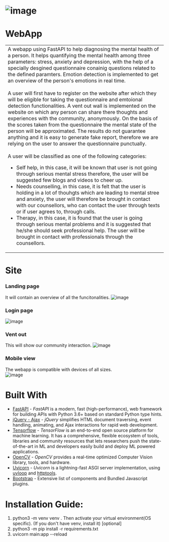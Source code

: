 # ![image](https://drive.google.com/uc?export=view&id=138nk6b--V1jwgADhBTHdJzJWGhOB5PdG)

# WebApp
<table>
<tr>
<td>
A webapp using FastAPI to help diagnosing the mental health of a person. It helps quantifying the mental health among three parameters: stress, anxiety and depression, with the help of a specially desgined questionnaire conainig questions related to the defined paramters. Emotion detection is implemented to get an overview of the person's emotions in real time.  <br><br> A user will first have to register on the website after which they will be eligible for taking the questionnaire and emtoional detection functionalities. A vent out wall is implemented on the website on which any person can share there thoughts and experiences with the community, anonymously.  On the basis of the scores taken from the questionnaire the mental state of the person will be approximated. The results do not guarantee anything and it is easy to generate fake report, therefore we are relying on the user to answer the questionnaire punctually.<br><br>
A user will be classified as one of the following categories:
<ul>
<li>Self help, in this case, it will be known that user is not going through serious mental stress therefore, the user will be suggested few blogs and videos to cheer up.</li>
<li>Needs counselling, in this case, it is felt that the user is holding in a lot of thouhgts which are leading to mental stree and anxiety, the user will therefore be brought in contact with our counsellors, who can contact the user through texts or if user agrees to, through calls.</li>
<li>Therapy, in this case, it is found that the user is going through serious mental problems and it is suggested that he/she should seek professional help. The user will be brought in contact with professionals through the counsellors.</li>
</ul> 
</td>
</tr>
</table>

# Site
### Landing page 
It will contain an overview of all the funcitonalities.
![image](https://drive.google.com/uc?export=view&id=1dtMganqG0e2JRMB4WUP8Unj0PSjPASyC)
### Login page
![image](https://drive.google.com/uc?export=view&id=1MSRqvYl5VXjgXwJsc6m74yUzWVlzdf2o)
### Vent out
This will show our community interaction.
![image](https://drive.google.com/uc?export=view&id=1tKfHlk3FA5d1Cjw7YJ8hkvMAMZqc1Uan)
### Mobile view
The webapp is compatible with devices of all sizes.<br>
![image](https://drive.google.com/uc?export=view&id=1a97T6dKHidCeHRtNDRte8DwIF6nqAYH_)
# Built With
- [FastAPI](https://fastapi.tiangolo.com/) - _FastAPI_ is a modern, fast (high-performance), web framework for building APIs with Python 3.6+ based on standard Python type hints.
- [jQuery - Ajax](http://www.w3schools.com/jquery/jquery_ref_ajax.asp) - _jQuery_ simplifies HTML document traversing, event handling, animating, and Ajax interactions for rapid web development.
- [Tensorflow](https://www.tensorflow.org/) - _TensorFlow_ is an end-to-end open source platform for machine learning. It has a comprehensive, flexible ecosystem of tools, libraries and community resources that lets researchers push the state-of-the-art in ML and developers easily build and deploy ML powered applications.
- [OpenCV](https://opencv.org/) - _OpenCV_ provides a real-time optimized Computer Vision library, tools, and hardware.
- [Uvicorn](https://www.uvicorn.org/) - _Uvicorn_ is a lightning-fast ASGI server implementation, using [uvloop](https://github.com/MagicStack/uvloop) and [httptools](https://github.com/MagicStack/httptools).
- [Bootstrap](http://getbootstrap.com/) - Extensive list of components and  Bundled Javascript plugins.
# Installation Guide:
1. python3 -m venv venv . Then activate your virtual environment(OS specific). (If you don't have venv, install it) [optional]
2. python3 -m pip install -r requirements.txt
3. uvicorn main:app --reload
